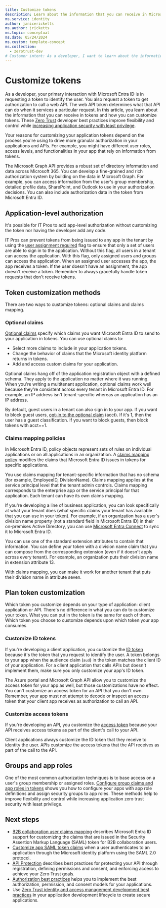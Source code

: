 ```yaml
---
title: Customize tokens
description: Learn about the information that you can receive in Microsoft Entra tokens and how to customize tokens to improve flexibility and control while increasing application zero trust security with least privilege.
ms.service: identity
author: janicericketts
ms.author: jricketts
ms.topic: conceptual
ms.date: 05/24/2024
ms.custom: template-concept
ms.collection:
  - zerotrust-dev
# Customer intent: As a developer, I want to learn about the information that I can receive in Microsoft Entra tokens and how I can customize tokens so that I can improve flexibility and control while increasing application security with least privilege.
---
```

# Customize tokens

As a developer, your primary interaction with Microsoft Entra ID is in requesting a token to identify the user. You also request a token to get authorization to call a web API. The web API token determines what that API can do when it services a particular request. In this article, you learn about the information that you can receive in tokens and how you can customize tokens. These [Zero Trust](overview.md) developer best practices improve flexibility and control while [increasing application security with least privilege](/entra/identity-platform/secure-least-privileged-access).

Your reasons for customizing your application tokens depend on the process you're using to drive more granular authorization in your applications and APIs. For example, you might have different user roles, access levels, and functionalities in your app that rely on information from tokens.

The Microsoft Graph API provides a robust set of directory information and data across Microsoft 365. You can develop a fine-grained and rich authorization system by building on the data in Microsoft Graph. For example, you can access information from the user's group membership, detailed profile data, SharePoint, and Outlook to use in your authorization decisions. You can also include authorization data in the token from Microsoft Entra ID.

## Application-level authorization

It's possible for IT Pros to add app-level authorization without customizing the token nor having the developer add any code.

IT Pros can prevent tokens from being issued to any app in the tenant by using the [user assignment required](/entra/identity/enterprise-apps/assign-user-or-group-access-portal) flag to ensure that only a set of users are able to sign in to the application. Without this flag, all users in a tenant can access the application. With this flag, only assigned users and groups can access the application. When an assigned user accesses the app, the app receives a token. If the user doesn't have an assignment, the app doesn't receive a token. Remember to always gracefully handle token requests that don't receive tokens.

## Token customization methods

There are two ways to customize tokens: optional claims and claims mapping.

### Optional claims

[Optional claims](/entra/identity-platform/optional-claims) specify which claims you want Microsoft Entra ID to send to your application in tokens. You can use optional claims to:

- Select more claims to include in your application tokens.
- Change the behavior of claims that the Microsoft identity platform returns in tokens.
- Add and access custom claims for your application.

Optional claims hang off of the application registration object with a defined schema. They apply to the application no matter where it was running. When you're writing a multitenant application, optional claims work well because they're consistent across every tenant in Microsoft Entra ID. For example, an IP address isn't tenant-specific whereas an application has an IP address.

By default, guest users in a tenant can also sign in to your app. If you want to block guest users, [opt-in to the optional claim](/entra/identity-platform/optional-claims) (acct). If it's 1, then the user has a guest classification. If you want to block guests, then block tokens with acct==1.

### Claims mapping policies

In Microsoft Entra ID, policy objects represent sets of rules on individual applications or on all applications in an organization. A [claims mapping policy](/entra/identity-platform/reference-claims-mapping-policy-type) modifies the claims that Microsoft Entra ID issues in tokens for specific applications.

You use claims mapping for tenant-specific information that has no schema (for example, EmployeeID, DivisionName). Claims mapping applies at the service principal level that the tenant admin controls. Claims mapping corresponds to the enterprise app or the service principal for that application. Each tenant can have its own claims mapping.

If you're developing a line of business application, you can look specifically at what your tenant does (what specific claims your tenant has available that you can use in your token). For example, if an organization has a user's division name property (not a standard field in Microsoft Entra ID) in their on-premises Active Directory, you can use [Microsoft Entra Connect](/entra/identity/hybrid/connect/how-to-connect-sync-feature-directory-extensions) to sync it to Microsoft Entra ID.

You can use one of the standard extension attributes to contain that information. You can define your token with a division name claim that you can compose from the corresponding extension (even if it doesn't apply across every tenant). For example, an organization puts their division name in extension attribute 13.

With claims mapping, you can make it work for another tenant that puts their division name in attribute seven.

## Plan token customization

Which token you customize depends on your type of application: client application or API. There's no difference in what you can do to customize your token. What you can put in the token is the same for each of them. Which token you choose to customize depends upon which token your app consumes.

### Customize ID tokens

If you're developing a client application, you customize the [ID token](/entra/identity-platform/id-tokens) because it's the token that you request to identify the user. A token belongs to your app when the audience claim (`aud`) in the token matches the client ID of your application. For a client application that calls APIs but doesn't implement them, make sure you only customize your app's ID token.

The Azure portal and Microsoft Graph API allow you to customize the access token for your app as well, but those customizations have no effect. You can't customize an access token for an API that you don't own. Remember, your app must not attempt to decode or inspect an access token that your client app receives as authorization to call an API.

### Customize access tokens

If you're developing an API, you customize the [access token](/entra/identity-platform/access-tokens) because your API receives access tokens as part of the client's call to your API.

Client applications always customize the ID token that they receive to identity the user. APIs customize the access tokens that the API receives as part of the call to the API.

## Groups and app roles

One of the most common authorization techniques is to base access on a user's group membership or assigned roles. [Configure group claims and app roles in tokens](configure-tokens-group-claims-app-roles.md) shows you how to configure your apps with app role definitions and assign security groups to app roles. These methods help to improve flexibility and control while increasing application zero trust security with least privilege.

## Next steps

- [B2B collaboration user claims mapping](/entra/external-id/claims-mapping) describes Microsoft Entra ID support for customizing the claims that are issued in the Security Assertion Markup Language (SAML) token for B2B collaboration users.
- [Customize app SAML token claims](/entra/identity-platform/saml-claims-customization) when a user authenticates to an application through the Microsoft identity platform using the SAML 2.0 protocol.
- [API Protection](protect-api.md) describes best practices for protecting your API through registration, defining permissions and consent, and enforcing access to achieve your Zero Trust goals.
- [Authorization best practices](developer-strategy-authorization-best-practices.md) helps you to implement the best authorization, permission, and consent models for your applications.
- Use [Zero Trust identity and access management development best practices](identity-iam-development-best-practices.md) in your application development lifecycle to create secure applications.
